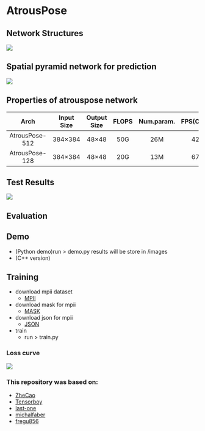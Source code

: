 # AtrousPose

## Network Structures
![](https://github.com/Sierkinhane/AtrousPose/blob/master/images/basicNet2.png)
## Spatial pyramid network for prediction
![](https://github.com/Sierkinhane/AtrousPose/blob/master/images/spatialpyramid.png)

## Properties of atrouspose network
| Arch               |Input Size|Output Size| FLOPS |Num.param.|  FPS(C++)  |
|:------------------:|:--------:|:---------:|:-----:|:--------:|:----------:|
| AtrousPose-512     |  384×384 |   48×48   |  50G  |    26M   |     42     |
| AtrousPose-128     |  384×384 |   48×48   |  20G  |    13M   |     67     |

## Test Results
![](https://github.com/Sierkinhane/AtrousPose/blob/master/images/demo2.png)

## Evaluation

## Demo
   * (Python demo)run > demo.py results will be store in /images
   * (C++ version) 
   
## Training
   * download mpii dataset
      * [MPII](http://human-pose.mpi-inf.mpg.de/)
   * download mask for mpii
      * [MASK](http://posefs1.perception.cs.cmu.edu/Users/ZheCao/masks_for_mpii_pose.tgz)
   * download json for mpii
      * [JSON](http://posefs1.perception.cs.cmu.edu/Users/ZheCao/MPI.json)
   * train
      * run > train.py
### Loss curve
![](https://github.com/Sierkinhane/AtrousPose/blob/master/loss_log/loss.jpg)
### This repository was based on:
   * [ZheCao](https://github.com/ZheC/Realtime_Multi-Person_Pose_Estimation)
   * [Tensorboy](https://github.com/tensorboy/pytorch_Realtime_Multi-Person_Pose_Estimation)
   * [last-one](https://github.com/last-one/Pytorch_Realtime_Multi-Person_Pose_Estimation/tree/master/training)
   * [michalfaber](https://github.com/michalfaber/keras_Realtime_Multi-Person_Pose_Estimation)
   * [fregu856](https://github.com/fregu856/deeplabv3)
